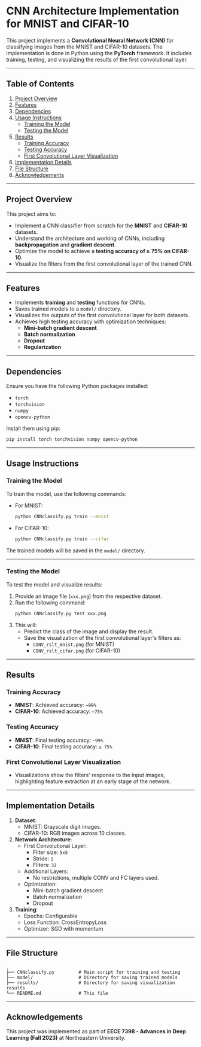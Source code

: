 # CNN Architecture Implementation for MNIST and CIFAR-10

This project implements a **Convolutional Neural Network (CNN)** for classifying images from the MNIST and CIFAR-10 datasets. The implementation is done in Python using the **PyTorch** framework. It includes training, testing, and visualizing the results of the first convolutional layer.

---

## Table of Contents
1. [Project Overview](#project-overview)
2. [Features](#features)
3. [Dependencies](#dependencies)
4. [Usage Instructions](#usage-instructions)
   - [Training the Model](#training-the-model)
   - [Testing the Model](#testing-the-model)
5. [Results](#results)
   - [Training Accuracy](#training-accuracy)
   - [Testing Accuracy](#testing-accuracy)
   - [First Convolutional Layer Visualization](#first-convolutional-layer-visualization)
6. [Implementation Details](#implementation-details)
7. [File Structure](#file-structure)
8. [Acknowledgements](#acknowledgements)

---

## Project Overview

This project aims to:
- Implement a CNN classifier from scratch for the **MNIST** and **CIFAR-10** datasets.
- Understand the architecture and working of CNNs, including **backpropagation** and **gradient descent**.
- Optimize the model to achieve a **testing accuracy of ≥ 75% on CIFAR-10**.
- Visualize the filters from the first convolutional layer of the trained CNN.

---

## Features

- Implements **training** and **testing** functions for CNNs.
- Saves trained models to a `model/` directory.
- Visualizes the outputs of the first convolutional layer for both datasets.
- Achieves high testing accuracy with optimization techniques:
  - **Mini-batch gradient descent**
  - **Batch normalization**
  - **Dropout**
  - **Regularization**

---

## Dependencies

Ensure you have the following Python packages installed:
- `torch`
- `torchvision`
- `numpy`
- `opencv-python`

Install them using pip:
```bash
pip install torch torchvision numpy opencv-python
```

---

## Usage Instructions

### Training the Model

To train the model, use the following commands:
- For MNIST:
  ```bash
  python CNNclassify.py train --mnist
  ```
- For CIFAR-10:
  ```bash
  python CNNclassify.py train --cifar
  ```

The trained models will be saved in the `model/` directory.

---

### Testing the Model

To test the model and visualize results:
1. Provide an image file (`xxx.png`) from the respective dataset.
2. Run the following command:
   ```bash
   python CNNclassify.py test xxx.png
   ```
3. This will:
   - Predict the class of the image and display the result.
   - Save the visualization of the first convolutional layer's filters as:
     - `CONV_rslt_mnist.png` (for MNIST)
     - `CONV_rslt_cifar.png` (for CIFAR-10)

---

## Results

### Training Accuracy
- **MNIST**: Achieved accuracy: `~99%`
- **CIFAR-10**: Achieved accuracy: `~75%`

### Testing Accuracy
- **MNIST**: Final testing accuracy: `~99%`
- **CIFAR-10**: Final testing accuracy: `≥ 75%`

### First Convolutional Layer Visualization
- Visualizations show the filters' response to the input images, highlighting feature extraction at an early stage of the network.

---

## Implementation Details

1. **Dataset**:
   - MNIST: Grayscale digit images.
   - CIFAR-10: RGB images across 10 classes.
2. **Network Architecture**:
   - First Convolutional Layer:
     - Filter size: `5x5`
     - Stride: `1`
     - Filters: `32`
   - Additional Layers:
     - No restrictions, multiple CONV and FC layers used.
   - Optimization:
     - Mini-batch gradient descent
     - Batch normalization
     - Dropout
3. **Training**:
   - Epochs: Configurable
   - Loss Function: CrossEntropyLoss
   - Optimizer: SGD with momentum

---

## File Structure

```
.
├── CNNclassify.py         # Main script for training and testing
├── model/                 # Directory for saving trained models
├── results/               # Directory for saving visualization results
└── README.md              # This file
```

---

## Acknowledgements

This project was implemented as part of **EECE 7398 - Advances in Deep Learning (Fall 2023)** at Northeastern University.
